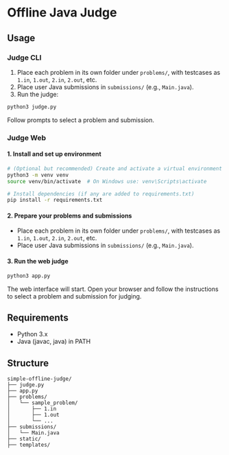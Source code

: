 # Offline Java Judge

## Usage
### Judge CLI

1. Place each problem in its own folder under `problems/`, with testcases as `1.in`, `1.out`, `2.in`, `2.out`, etc.
2. Place user Java submissions in `submissions/` (e.g., `Main.java`).
3. Run the judge:

```bash
python3 judge.py
```

Follow prompts to select a problem and submission.

### Judge Web

#### 1. Install and set up environment

```bash
# (Optional but recommended) Create and activate a virtual environment
python3 -m venv venv
source venv/bin/activate  # On Windows use: venv\Scripts\activate

# Install dependencies (if any are added to requirements.txt)
pip install -r requirements.txt
```

#### 2. Prepare your problems and submissions
- Place each problem in its own folder under `problems/`, with testcases as `1.in`, `1.out`, `2.in`, `2.out`, etc.
- Place user Java submissions in `submissions/` (e.g., `Main.java`).

#### 3. Run the web judge

```bash
python3 app.py
```

The web interface will start. Open your browser and follow the instructions to select a problem and submission for judging.

## Requirements
- Python 3.x
- Java (javac, java) in PATH

## Structure
```
simple-offline-judge/
├── judge.py
├── app.py
├── problems/
│   └── sample_problem/
│       ├── 1.in
│       ├── 1.out
│       └── ...
├── submissions/
│   └── Main.java
├── static/
├── templates/
```
